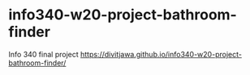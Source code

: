 # info340-w20-project-bathroom-finder
Info 340 final project
https://divitjawa.github.io/info340-w20-project-bathroom-finder/
